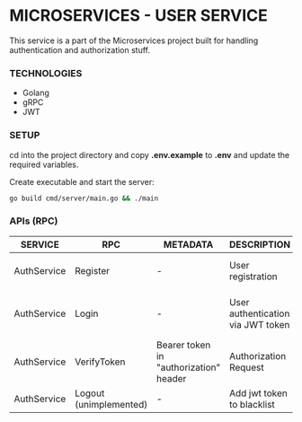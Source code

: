 # MICROSERVICES - USER SERVICE

This service is a part of the Microservices project built for handling authentication and authorization stuff.

### TECHNOLOGIES

- Golang
- gRPC
- JWT

### SETUP

cd into the project directory and copy **.env.example** to **.env** and update the required variables.

Create executable and start the server:

```bash
go build cmd/server/main.go && ./main
```

### APIs (RPC)

| SERVICE     | RPC                    | METADATA                               | DESCRIPTION                       | USECASE                                                                                           |
| ----------- | ---------------------- | -------------------------------------- | --------------------------------- | ------------------------------------------------------------------------------------------------- |
| AuthService | Register               | -                                      | User registration                 | User registration using "user" microservice's UserService.Store RPC                               |
| AuthService | Login                  | -                                      | User authentication via JWT token | User login using "user" microservice's UserService.FindByCredential RPC                           |
| AuthService | VerifyToken            | Bearer token in "authorization" header | Authorization Request             | Token Verification and returning user's data using "user" microservice's UserService.FindById RPC |
| AuthService | Logout (unimplemented) | -                                      | Add jwt token to blacklist        | User logout                                                                                       |
